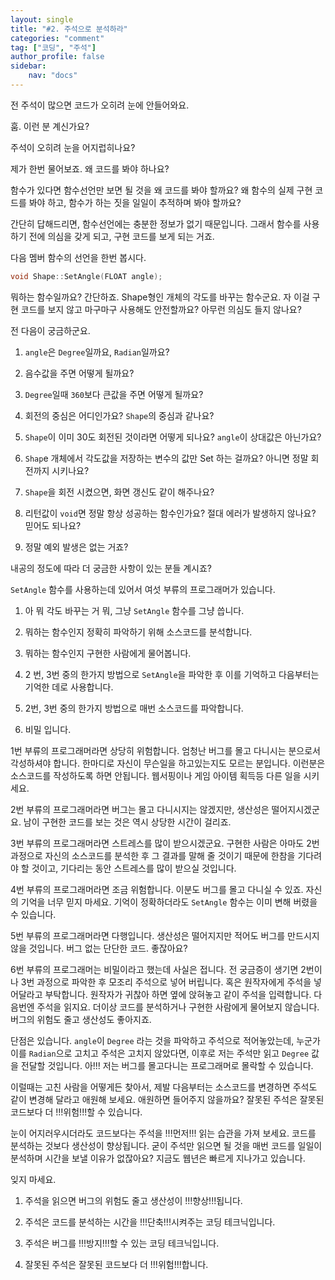 ```yaml
---
layout: single
title: "#2. 주석으로 분석하라"
categories: "comment"
tag: ["코딩", "주석"]
author_profile: false
sidebar: 
    nav: "docs"
---
```


전 주석이 많으면 코드가 오히려 눈에 안들어와요.

훔. 이런 분 계신가요?

주석이 오히려 눈을 어지럽히나요?

제가 한번 물어보죠. 왜 코드를 봐야 하나요?

함수가 있다면 함수선언만 보면 될 것을 왜 코드를 봐야 할까요? 왜 함수의 실제 구현 코드를 봐야 하고, 함수가 하는 짓을 일일이 추적하며 봐야 할까요?

간단히 답해드리면, 함수선언에는 충분한 정보가 없기 때문입니다. 그래서 함수를 사용하기 전에 의심을 갖게 되고, 구현 코드를 보게 되는 거죠. 

다음 멤버 함수의 선언을 한번 봅시다.

 
```cpp
void Shape::SetAngle(FLOAT angle);
```
 

뭐하는 함수일까요? 간단하죠. Shape형인 개체의 각도를 바꾸는 함수군요. 자 이걸 구현 코드를 보지 않고 마구마구 사용해도 안전할까요? 아무런 의심도 들지 않나요?

전 다음이 궁금하군요.

 

1. `angle`은 `Degree`일까요, `Radian`일까요?

2. 음수값을 주면 어떻게 될까요?

3. `Degree`일때 `360`보다 큰값을 주면 어떻게 될까요?

4. 회전의 중심은 어디인가요? `Shape`의 중심과 같나요?

5. `Shape`이 이미 30도 회전된 것이라면 어떻게 되나요? `angle`이 상대값은 아닌가요?

6. `Shap`e 개체에서 각도값을 저장하는 변수의 값만 Set 하는 걸까요? 아니면 정말 회전까지 시키나요?

7. `Shape`을 회전 시켰으면, 화면 갱신도 같이 해주나요? 

8. 리턴값이 `void`면 정말 항상 성공하는 함수인가요? 절대 에러가 발생하지 않나요? 믿어도 되나요?

9. 정말 예외 발생은 없는 거죠?

 

내공의 정도에 따라 더 궁금한 사항이 있는 분들 계시죠?

`SetAngle` 함수를 사용하는데 있어서 여섯 부류의 프로그래머가 있습니다.

 
1. 아 뭐 각도 바꾸는 거 뭐, 그냥 `SetAngle` 함수를 그냥 씁니다.

2. 뭐하는 함수인지 정확히 파악하기 위해 소스코드를 분석합니다.

3. 뭐하는 함수인지 구현한 사람에게 물어봅니다.

4. 2 번, 3번 중의 한가지 방법으로 `SetAngle`을 파악한 후 이를 기억하고 다음부터는 기억한 데로 사용합니다.

5. 2번, 3번 중의 한가지 방법으로 매번 소스코드를 파악합니다.

6. 비밀 입니다.

 

1번 부류의 프로그래머라면 상당히 위험합니다. 엄청난 버그를 몰고 다니시는 분으로서 각성하셔야 합니다. 한마디로 자신이 무슨일을 하고있는지도 모르는 분입니다. 이런분은 소스코드를 작성하도록 하면 안됩니다. 웹서핑이나 게임 아이템 획득등 다른 일을 시키세요.

2번 부류의 프로그래머라면 버그는 몰고 다니시지는 않겠지만, 생산성은 떨어지시겠군요. 남이 구현한 코드를 보는 것은 역시 상당한 시간이 걸리죠.

3번 부류의 프로그래머라면 스트레스를 많이 받으시겠군요. 구현한 사람은 아마도 2번 과정으로 자신의 소스코드를 분석한 후 그 결과를 말해 줄 것이기 때문에 한참을 기다려야 할 것이고, 기다리는 동안 스트레스를 많이 받으실 것입니다.

4번 부류의 프로그래머라면 조금 위험합니다. 이분도 버그를 몰고 다니실 수 있죠. 자신의 기억을 너무 믿지 마세요. 기억이 정확하더라도 `SetAngle` 함수는 이미 변해 버렸을 수 있습니다.

5번 부류의 프로그래머라면 다행입니다. 생산성은 떨어지지만 적어도 버그를 만드시지 않을 것입니다. 버그 없는 단단한 코드. 좋잖아요?

6번 부류의 프로그래머는 비밀이라고 했는데 사실은 접니다. 전 궁금증이 생기면 2번이나 3번 과정으로 파악한 후 모조리 주석으로 넣어 버립니다. 혹은 원작자에게 주석을 넣어달라고 부탁합니다. 원작자가 귀찮아 하면 옆에 앉혀놓고 같이 주석을 입력합니다. 다음번엔 주석을 읽지요. 더이상 코드를 분석하거나 구현한 사람에게 물어보지 않습니다. 버그의 위험도 줄고 생산성도 좋아지죠.
 
단점은 있습니다. `angle`이 `Degree` 라는 것을 파악하고 주석으로 적어놓았는데, 누군가 이를 `Radian`으로 고치고 주석은 고치지 않았다면, 이후로 저는 주석만 읽고 `Degree` 값을 전달할 것입니다. 아!!! 저는 버그를 몰고다니는 프로그래머로 몰락할 수 있습니다.


이럴때는 고친 사람을 어떻게든 찾아서, 제발 다음부터는 소스코드를 변경하면 주석도 같이 변경해 달라고 애원해 보세요. 애원하면 들어주지 않을까요? 잘못된 주석은 잘못된 코드보다 더 !!!위험!!!할 수 있습니다.

눈이 어지러우시더라도 코드보다는 주석을 !!!먼저!!! 읽는 습관을 가져 보세요. 코드를 분석하는 것보다 생산성이 향상됩니다. 굳이 주석만 읽으면 될 것을 매번 코드를 일일이 분석하며 시간을 보낼 이유가 없잖아요? 지금도 웹년은 빠르게 지나가고 있습니다.

잊지 마세요.

1. 주석을 읽으면 버그의 위험도 줄고 생산성이 !!!향상!!!됩니다.

2. 주석은 코드를 분석하는 시간을 !!!단축!!!시켜주는 코딩 테크닉입니다.

3. 주석은 버그를 !!!방지!!!할 수 있는 코딩 테크닉입니다.

4. 잘못된 주석은 잘못된 코드보다 더 !!!위험!!!합니다.